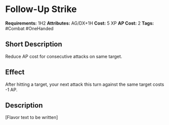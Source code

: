 # Follow-Up Strike

**Requirements:** 1H2
**Attributes:** AG/DX+1H
**Cost:** 5 XP
**AP Cost:** 2
**Tags:** #Combat #OneHanded

## Short Description
Reduce AP cost for consecutive attacks on same target.

## Effect
After hitting a target, your next attack this turn against the same target costs -1 AP.

## Description
[Flavor text to be written]